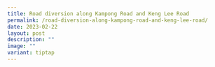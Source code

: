 ```yaml
---
title: Road diversion along Kampong Road and Keng Lee Road
permalink: /road-diversion-along-kampong-road-and-keng-lee-road/
date: 2023-02-22
layout: post
description: ""
image: ""
variant: tiptap
---
```

